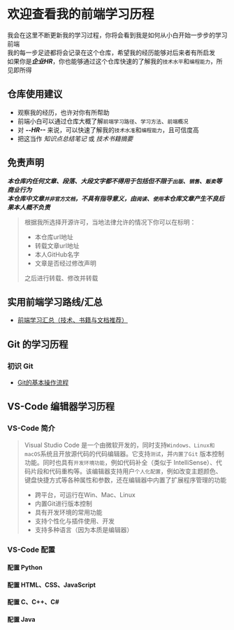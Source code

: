 # 欢迎查看我的前端学习历程
我会在这里不断更新我的学习过程，你将会看到我是如何从小白开始一步步的学习前端  
我的每一步足迹都将会记录在这个仓库，希望我的经历能够对后来者有所启发  
如果你是***企业HR***，你也能够通过这个仓库快速的了解我的`技术水平`和`编程能力`，所见即所得  

## 仓库使用建议
* 观察我的经历，也许对你有所帮助
* 前端小白可以通过仓库大概了解`前端学习路径`、`学习方法`、`前端概况`
* 对 ***--HR--*** 来说，可以快速了解我的`技术水准`和`编程能力`，且可信度高
* 把这当作 *知识点总结笔记* 或 *技术书籍摘要*

## 免责声明
***本仓库内任何文章、段落、大段文字都不得用于包括但不限于`出版`、`销售`、`贩卖`等商业行为***  
***本仓库中文章`并非官方文档`，不具有指导意义，由`阅读`、`使用`本仓库文章产生不良后果本人概不负责***
> 根据我所选择开源许可，当地法律允许的情况下你可以在标明：  
> 
>  *  本仓库url地址
>  *  转载文章url地址
>  *  本人GitHub名字
>  *  文章是否经过修改声明  
>
> 之后进行转载、修改并转载  

## 实用前端学习路线/汇总
* [前端学习汇总（技术、书籍与文档推荐）](./Front-Learning-Route.md)

## Git 的学习历程
### 初识 Git
* [Git的基本操作流程](./Git/Git的基本操作流程.md)

## VS-Code 编辑器学习历程
### VS-Code 简介
> Visual Studio Code 是一个由微软开发的，同时支持`Windows、Linux和macOS`系统且开放源代码的代码编辑器。它支持`测试`，并`内置了Git` 版本控制功能。同时也具有`开发环境功能`，例如代码补全（类似于 IntelliSense）、代码片段和代码重构等。该编辑器支持用户`个人化配置`，例如改变主题颜色、键盘快捷方式等各种属性和参数，还在编辑器中内置了扩展程序管理的功能
> * 跨平台，可运行在Win、Mac、Linux
> * 内置Git进行版本控制
> * 具有开发环境的常用功能
> * 支持个性化与插件使用、开发
> * 支持多种语言（因为本质是编辑器）

### VS-Code 配置
#### 配置 Python
#### 配置 HTML、CSS、JavaScript
#### 配置 C、C++、C#
#### 配置 Java